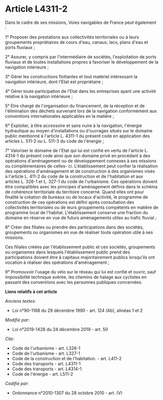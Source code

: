 # Article L4311-2

Dans le cadre de ses missions, Voies navigables de France peut également :

1° Proposer des prestations aux collectivités territoriales ou à leurs groupements propriétaires de cours d'eau, canaux,
lacs, plans d'eau et ports fluviaux ;

2° Assurer, y compris par l'intermédiaire de sociétés, l'exploitation de ports fluviaux et de toutes installations propres à
favoriser le développement de la navigation intérieure ;

3° Gérer les constructions flottantes et tout matériel intéressant la navigation intérieure, dont l'Etat est propriétaire ;

4° Gérer toute participation de l'Etat dans les entreprises ayant une activité relative à la navigation intérieure ;

5° Etre chargé de l'organisation du financement, de la réception et de l'élimination des déchets survenant lors de la
navigation conformément aux conventions internationales applicables en la matière ;

6° Exploiter, à titre accessoire et sans nuire à la navigation, l'énergie hydraulique au moyen d'installations ou d'ouvrages
situés sur le domaine public mentionné à l'article L. 4311-1 du présent code en application des articles L. 511-2 ou L. 511-3
du code de l'énergie ;

7° Valoriser le domaine de l'Etat qui lui est confié en vertu de l'article L. 4314-1 du présent code ainsi que son domaine
privé en procédant à des opérations d'aménagement ou de développement connexes à ses missions ou complémentaires de celles-
ci. L'établissement peut confier la réalisation des opérations d'aménagement et de construction à des organismes visés à
l'article L. 411-2 du code de la construction et de l'habitation et aux articles L. 326-1 et L. 327-1 du code de l'urbanisme.
Ces opérations doivent être compatibles avec les principes d'aménagement définis dans le schéma de cohérence territoriale du
territoire concerné. Quand elles ont pour finalité la création de bureaux ou de locaux d'activité, le programme de
construction de ces opérations est défini après consultation des collectivités territoriales ou de leurs groupements
compétents en matière de programme local de l'habitat. L'établissement conserve une fraction du domaine en réserve en vue de
futurs aménagements utiles au trafic fluvial ;

8° Créer des filiales ou prendre des participations dans des sociétés, groupements ou organismes en vue de réaliser toute
opération utile à ses missions.

Ces filiales créées par l'établissement public et ces sociétés, groupements ou organismes dans lesquels l'établissement
public prend des participations doivent être à capitaux majoritairement publics lorsqu'ils ont vocation à réaliser des
opérations d'aménagement ;

9° Promouvoir l'usage du vélo sur le réseau qui lui est confié et ouvrir, sauf impossibilité technique avérée, les chemins de
halage aux cyclistes en passant des conventions avec les personnes publiques concernées.

**Liens relatifs à cet article**

_Anciens textes_:

  - Loi n°90-1168 du 29 décembre 1990 - art. 124 (Ab), alinéas 1 et 2

_Modifié par_:

  - Loi n°2019-1428 du 24 décembre 2019 - art. 50

_Cite_:

  - Code de l'urbanisme - art. L326-1
  - Code de l'urbanisme - art. L327-1
  - Code de la construction et de l'habitation. - art. L411-2
  - Code des transports - art. L4311-1
  - Code des transports - art. L4314-1
  - Code de l'énergie - art. L511-2

_Codifié par_:

  - Ordonnance n°2010-1307 du 28 octobre 2010 - art. (V)
